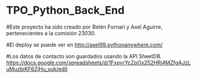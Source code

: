 # TPO_Python_Back_End

#Este proyecto ha sido creado por Belén Fornari y Axel Aguirre, pertenecientes a la comisión 23030.

#El deploy se puede ver en http://axel99.pythonanywhere.com/

#Los datos de contacto son guardados usando la API SheetDB.
https://docs.google.com/spreadsheets/d/1FxpyrYcZpOx252HRi4MZfgAJzLuMuzbiKF6ZjHu_yuk/edit
